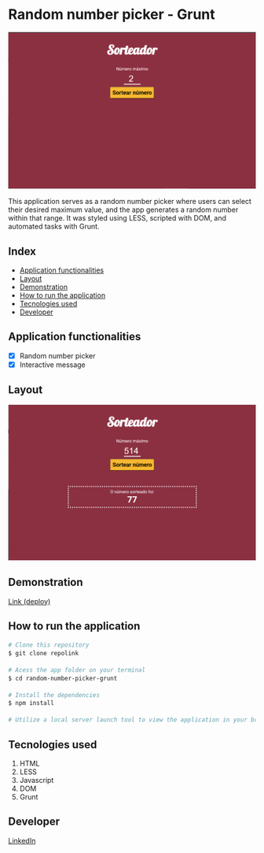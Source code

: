 # Random number picker - Grunt
![Layout](./images/layout.png)

This application serves as a random number picker where users can select their desired maximum value, and the app generates a random number within that range. It was styled using LESS, scripted with DOM, and automated tasks with Grunt.

## Index
- <a href="#functionalities">Application functionalities</a>
- <a href="#layout">Layout</a>
- <a href="#demonstration">Demonstration</a>
- <a href="#run">How to run the application</a>
- <a href="#tecnologies-used">Tecnologies used</a>
- <a href="#developer">Developer</a>

## Application functionalities
 - [x]  Random number picker
 - [x]  Interactive message

## Layout

![Layout2](./images/layout2.png)

## Demonstration
[Link (deploy)](https://random-number-picker-grunt.vercel.app/)




## How to run the application
```bash
# Clone this repository
$ git clone repolink

# Acess the app folder on your terminal
$ cd random-number-picker-grunt

# Install the dependencies
$ npm install

# Utilize a local server launch tool to view the application in your browser

```

## Tecnologies used
1. HTML
2. LESS
3. Javascript
4. DOM
5. Grunt

## Developer
[LinkedIn](https://www.linkedin.com/in/julia-silva-borges/)
